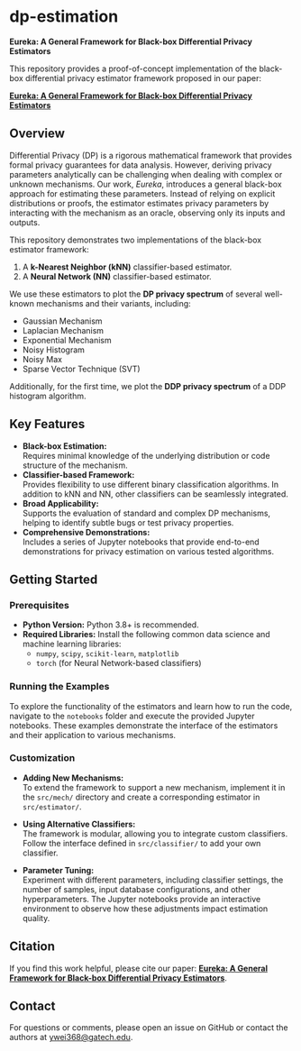 
# dp-estimation

**Eureka: A General Framework for Black-box Differential Privacy Estimators**

This repository provides a proof-of-concept implementation of the black-box differential privacy estimator framework proposed in our paper:

**[Eureka: A General Framework for Black-box Differential Privacy Estimators](https://www.computer.org/csdl/proceedings-article/sp/2024/313000a166/1Ub24GW3Sso)**

## Overview

Differential Privacy (DP) is a rigorous mathematical framework that provides formal privacy guarantees for data analysis. However, deriving privacy parameters analytically can be challenging when dealing with complex or unknown mechanisms. Our work, *Eureka*, introduces a general black-box approach for estimating these parameters. Instead of relying on explicit distributions or proofs, the estimator estimates privacy parameters by interacting with the mechanism as an oracle, observing only its inputs and outputs.

This repository demonstrates two implementations of the black-box estimator framework:
1. A **k-Nearest Neighbor (kNN)** classifier-based estimator.
2. A **Neural Network (NN)** classifier-based estimator.

We use these estimators to plot the **DP privacy spectrum** of several well-known mechanisms and their variants, including:
- Gaussian Mechanism
- Laplacian Mechanism
- Exponential Mechanism
- Noisy Histogram
- Noisy Max
- Sparse Vector Technique (SVT)

Additionally, for the first time, we plot the **DDP privacy spectrum** of a DDP histogram algorithm.

## Key Features

- **Black-box Estimation:**  
  Requires minimal knowledge of the underlying distribution or code structure of the mechanism.  
- **Classifier-based Framework:**  
  Provides flexibility to use different binary classification algorithms. In addition to kNN and NN, other classifiers can be seamlessly integrated.  
- **Broad Applicability:**  
  Supports the evaluation of standard and complex DP mechanisms, helping to identify subtle bugs or test privacy properties.  
- **Comprehensive Demonstrations:**  
  Includes a series of Jupyter notebooks that provide end-to-end demonstrations for privacy estimation on various tested algorithms.


## Getting Started

### Prerequisites
- **Python Version:** Python 3.8+ is recommended.
- **Required Libraries:** Install the following common data science and machine learning libraries:
  - `numpy`, `scipy`, `scikit-learn`, `matplotlib`
  - `torch` (for Neural Network-based classifiers)

### Running the Examples
To explore the functionality of the estimators and learn how to run the code, navigate to the `notebooks` folder and execute the provided Jupyter notebooks. These examples demonstrate the interface of the estimators and their application to various mechanisms.

### Customization

- **Adding New Mechanisms:**  
  To extend the framework to support a new mechanism, implement it in the `src/mech/` directory and create a corresponding estimator in `src/estimator/`.

- **Using Alternative Classifiers:**  
  The framework is modular, allowing you to integrate custom classifiers. Follow the interface defined in `src/classifier/` to add your own classifier.

- **Parameter Tuning:**  
  Experiment with different parameters, including classifier settings, the number of samples, input database configurations, and other hyperparameters. The Jupyter notebooks provide an interactive environment to observe how these adjustments impact estimation quality.

## Citation

If you find this work helpful, please cite our paper: **[Eureka: A General Framework for Black-box Differential Privacy Estimators](https://www.computer.org/csdl/proceedings-article/sp/2024/313000a166/1Ub24GW3Sso)**. 

## Contact 
For questions or comments, please open an issue on GitHub or contact the authors at ywei368@gatech.edu.
